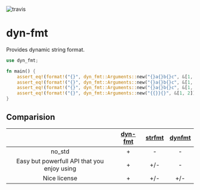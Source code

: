 ![travis](https://travis-ci.org/A1-Triard/dyn-fmt.svg?branch=master)

# dyn-fmt

Provides dynamic string format.

```rust
use dyn_fmt;

fn main() {
    assert_eq!(format!("{}", dyn_fmt::Arguments::new("{}a{}b{}c", &[1, 2, 3])), "1a2b3c");
    assert_eq!(format!("{}", dyn_fmt::Arguments::new("{}a{}b{}c", &[1, 2, 3, 4])), "1a2b3c");
    assert_eq!(format!("{}", dyn_fmt::Arguments::new("{}a{}b{}c", &[1, 2])), "1a2bc");
    assert_eq!(format!("{}", dyn_fmt::Arguments::new("{{}}{}", &[1, 2])), "{}1");
}
```
## Comparision

|                                           | [dyn-fmt](https://crates.io/crates/dyn-fmt) | [strfmt](https://crates.io/crates/strfmt) | [dynfmt](https://crates.io/crates/dynfmt) |
|:-----------------------------------------:|:-------------------------------------------:|:-----------------------------------------:|:-----------------------------------------:|
|                 no_std                    |                      +                      |                       -                   |                      -                    |
|Easy but powerfull API that you enjoy using|                      +                      |                      +/-                  |                      -                    |
|               Nice license                |                      +                      |                      +/-                  |                      +/-                  |
